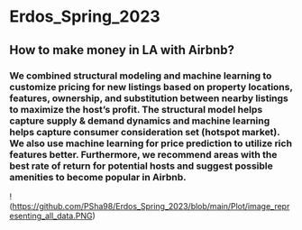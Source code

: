# Erdos_Spring_2023
## How to make money in LA with Airbnb? 
### We combined structural modeling and machine learning to customize pricing for new listings based on property locations, features, ownership, and substitution between nearby listings to maximize the host’s profit. The structural model helps capture supply & demand dynamics and machine learning helps capture consumer consideration set (hotspot market). We also use machine learning for price prediction to utilize rich features better.  Furthermore, we recommend areas with the best rate of return for potential hosts and suggest possible amenities to become popular in Airbnb. 

!(https://github.com/PSha98/Erdos_Spring_2023/blob/main/Plot/image_representing_all_data.PNG)
